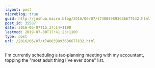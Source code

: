 ```yaml
---
layout: post
microblog: true
guid: http://joshua.micro.blog/2016/06/07/t740039893636677632.html
post_id: 35587
date: 2016-06-07T15:37:14+1100
lastmod: 2019-07-30T17:41:23+1100
type: post
url: /2016/06/07/t740039893636677632.html
---
```

I'm currently scheduling a tax-planning meeting with my accountant, topping the "most adult thing I've ever done" list.
